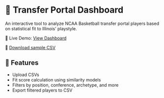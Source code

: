 # 🏀 Transfer Portal Dashboard

An interactive tool to analyze NCAA Basketball transfer portal players based on statistical fit to Illinois' playstyle.

🔗 Live Demo: [View Dashboard](https://portal-targets-dashboard.vercel.app)

📄 [Download sample CSV](backend/data/cleaned_player_stats_full.csv)

## 🚀 Features
- Upload CSVs
- Fit score calculation using similarity models
- Filters by position, conference, archetype, and more
- Export filtered players to CSV

